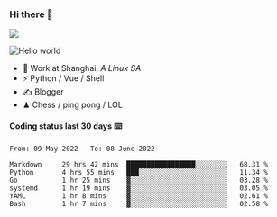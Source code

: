 ### Hi there 👋
![](https://komarev.com/ghpvc/?username=Xuhandsome)


<img src="https://github-readme-stats.vercel.app/api?username=XuHandsome&show_icons=true&theme=merko" alt="Hello world">

<br/>

- 🍻  Work at Shanghai, _A Linux SA_
- ⚡  Python / Vue / Shell
- ✍️  Blogger
- ♟  Chess / ping pong / LOL

#### Coding status last 30 days ⌨️

<!--START_SECTION:waka-->

```text
From: 09 May 2022 - To: 08 June 2022

Markdown     29 hrs 42 mins  █████████████████░░░░░░░░   68.31 %
Python       4 hrs 55 mins   ███░░░░░░░░░░░░░░░░░░░░░░   11.34 %
Go           1 hr 25 mins    ▓░░░░░░░░░░░░░░░░░░░░░░░░   03.28 %
systemd      1 hr 19 mins    ▓░░░░░░░░░░░░░░░░░░░░░░░░   03.05 %
YAML         1 hr 8 mins     ▓░░░░░░░░░░░░░░░░░░░░░░░░   02.61 %
Bash         1 hr 7 mins     ▓░░░░░░░░░░░░░░░░░░░░░░░░   02.58 %
```

<!--END_SECTION:waka-->
